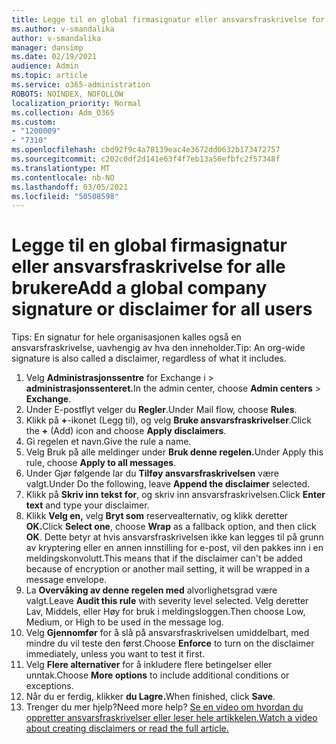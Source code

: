```yaml
---
title: Legge til en global firmasignatur eller ansvarsfraskrivelse for alle brukere
ms.author: v-smandalika
author: v-smandalika
manager: dansimp
ms.date: 02/19/2021
audience: Admin
ms.topic: article
ms.service: o365-administration
ROBOTS: NOINDEX, NOFOLLOW
localization_priority: Normal
ms.collection: Adm_O365
ms.custom:
- "1200009"
- "7310"
ms.openlocfilehash: cbd92f9c4a78139eac4e3672dd0632b173472757
ms.sourcegitcommit: c202c0df2d141e63f4f7eb13a56efbfc2f57348f
ms.translationtype: MT
ms.contentlocale: nb-NO
ms.lasthandoff: 03/05/2021
ms.locfileid: "50508598"
---
```

# <a name="add-a-global-company-signature-or-disclaimer-for-all-users"></a><span data-ttu-id="3a67b-102">Legge til en global firmasignatur eller ansvarsfraskrivelse for alle brukere</span><span class="sxs-lookup"><span data-stu-id="3a67b-102">Add a global company signature or disclaimer for all users</span></span>

<span data-ttu-id="3a67b-103">Tips: En signatur for hele organisasjonen kalles også en ansvarsfraskrivelse, uavhengig av hva den inneholder.</span><span class="sxs-lookup"><span data-stu-id="3a67b-103">Tip: An org-wide signature is also called a disclaimer, regardless of what it includes.</span></span>

1. <span data-ttu-id="3a67b-104">Velg **Administrasjonssentre** for Exchange i  >  **administrasjonssenteret.**</span><span class="sxs-lookup"><span data-stu-id="3a67b-104">In the admin center, choose **Admin centers** > **Exchange**.</span></span>
2. <span data-ttu-id="3a67b-105">Under E-postflyt velger du **Regler**.</span><span class="sxs-lookup"><span data-stu-id="3a67b-105">Under Mail flow, choose **Rules**.</span></span>
3. <span data-ttu-id="3a67b-106">Klikk på **+**-ikonet (Legg til), og velg **Bruke ansvarsfraskrivelser**.</span><span class="sxs-lookup"><span data-stu-id="3a67b-106">Click the **+** (Add) icon and choose **Apply disclaimers**.</span></span>
4. <span data-ttu-id="3a67b-107">Gi regelen et navn.</span><span class="sxs-lookup"><span data-stu-id="3a67b-107">Give the rule a name.</span></span>
5. <span data-ttu-id="3a67b-108">Velg Bruk på alle meldinger under **Bruk denne regelen.**</span><span class="sxs-lookup"><span data-stu-id="3a67b-108">Under Apply this rule, choose **Apply to all messages**.</span></span>
6. <span data-ttu-id="3a67b-109">Under Gjør følgende lar du **Tilføy ansvarsfraskrivelsen** være valgt.</span><span class="sxs-lookup"><span data-stu-id="3a67b-109">Under Do the following, leave **Append the disclaimer** selected.</span></span>
7. <span data-ttu-id="3a67b-110">Klikk på **Skriv inn tekst for**, og skriv inn ansvarsfraskrivelsen.</span><span class="sxs-lookup"><span data-stu-id="3a67b-110">Click **Enter text** and type your disclaimer.</span></span>
8. <span data-ttu-id="3a67b-111">Klikk **Velg en,** velg **Bryt som** reservealternativ, og klikk deretter **OK.**</span><span class="sxs-lookup"><span data-stu-id="3a67b-111">Click **Select one**, choose **Wrap** as a fallback option, and then click **OK**.</span></span> <span data-ttu-id="3a67b-112">Dette betyr at hvis ansvarsfraskrivelsen ikke kan legges til på grunn av kryptering eller en annen innstilling for e-post, vil den pakkes inn i en meldingskonvolutt.</span><span class="sxs-lookup"><span data-stu-id="3a67b-112">This means that if the disclaimer can't be added because of encryption or another mail setting, it will be wrapped in a message envelope.</span></span>
9. <span data-ttu-id="3a67b-113">La **Overvåking av denne regelen med** alvorlighetsgrad være valgt.</span><span class="sxs-lookup"><span data-stu-id="3a67b-113">Leave **Audit this rule** with severity level selected.</span></span> <span data-ttu-id="3a67b-114">Velg deretter Lav, Middels, eller Høy for bruk i meldingsloggen.</span><span class="sxs-lookup"><span data-stu-id="3a67b-114">Then choose Low, Medium, or High to be used in the message log.</span></span>
10. <span data-ttu-id="3a67b-115">Velg **Gjennomfør** for å slå på ansvarsfraskrivelsen umiddelbart, med mindre du vil teste den først.</span><span class="sxs-lookup"><span data-stu-id="3a67b-115">Choose **Enforce** to turn on the disclaimer immediately, unless you want to test it first.</span></span>
11. <span data-ttu-id="3a67b-116">Velg **Flere alternativer** for å inkludere flere betingelser eller unntak.</span><span class="sxs-lookup"><span data-stu-id="3a67b-116">Choose **More options** to include additional conditions or exceptions.</span></span>
12. <span data-ttu-id="3a67b-117">Når du er ferdig, klikker **du Lagre.**</span><span class="sxs-lookup"><span data-stu-id="3a67b-117">When finished, click **Save**.</span></span>
13. <span data-ttu-id="3a67b-118">Trenger du mer hjelp?</span><span class="sxs-lookup"><span data-stu-id="3a67b-118">Need more help?</span></span> [<span data-ttu-id="3a67b-119">Se en video om hvordan du oppretter ansvarsfraskrivelser eller leser hele artikkelen.</span><span class="sxs-lookup"><span data-stu-id="3a67b-119">Watch a video about creating disclaimers or read the full article.</span></span>](https://support.office.com/article/2d75860f-c527-4352-a7f6-73eba54c0c72?wt.mc_id=Chat_GlobalSignature)